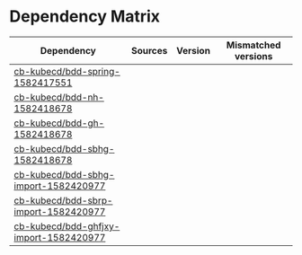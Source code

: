# Dependency Matrix

Dependency | Sources | Version | Mismatched versions
---------- | ------- | ------- | -------------------
[cb-kubecd/bdd-spring-1582417551](https://github.com/cb-kubecd/bdd-spring-1582417551.git) |  | []() | 
[cb-kubecd/bdd-nh-1582418678](https://github.com/cb-kubecd/bdd-nh-1582418678.git) |  | []() | 
[cb-kubecd/bdd-gh-1582418678](https://github.com/cb-kubecd/bdd-gh-1582418678.git) |  | []() | 
[cb-kubecd/bdd-sbhg-1582418678](https://github.com/cb-kubecd/bdd-sbhg-1582418678.git) |  | []() | 
[cb-kubecd/bdd-sbhg-import-1582420977](https://github.com/cb-kubecd/bdd-sbhg-import-1582420977.git) |  | []() | 
[cb-kubecd/bdd-sbrp-import-1582420977](https://github.com/cb-kubecd/bdd-sbrp-import-1582420977.git) |  | []() | 
[cb-kubecd/bdd-ghfjxy-import-1582420977](https://github.com/cb-kubecd/bdd-ghfjxy-import-1582420977.git) |  | []() | 
